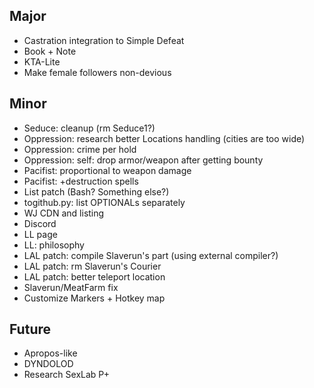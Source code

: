 ## Major
- Castration integration to Simple Defeat
- Book + Note
- KTA-Lite
- Make female followers non-devious

## Minor
- Seduce: cleanup (rm Seduce1?)
- Oppression: research better Locations handling (cities are too wide)
- Oppression: crime per hold
- Oppression: self: drop armor/weapon after getting bounty 
- Pacifist: proportional to weapon damage
- Pacifist: +destruction spells
- List patch (Bash? Something else?)
- togithub.py: list OPTIONALs separately
- WJ CDN and listing
- Discord
- LL page
- LL: philosophy
- LAL patch: compile Slaverun's part (using external compiler?)
- LAL patch: rm Slaverun's Courier
- LAL patch: better teleport location
- Slaverun/MeatFarm fix
- Customize Markers + Hotkey map

## Future
- Apropos-like
- DYNDOLOD
- Research SexLab P+

